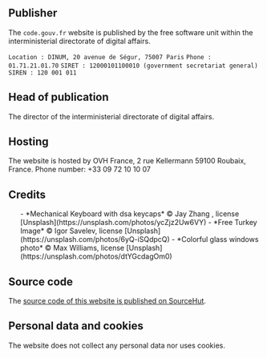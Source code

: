 ## Publisher

The `code.gouv.fr` website is published by the free software unit
within the interministerial directorate of digital affairs.

`Location : DINUM, 20 avenue de Ségur, 75007 Paris`
`Phone : 01.71.21.01.70`
`SIRET : 12000101100010 (government secretariat general)`
`SIREN : 120 001 011`

## Head of publication

The director of the interministerial directorate of digital affairs.

## Hosting

The website is hosted by OVH France, 2 rue Kellermann 59100 Roubaix, France.  Phone number: +33 09 72 10 10 07

## Credits

<ul>
- *Mechanical Keyboard with dsa keycaps* © Jay Zhang , license [Unsplash](https://unsplash.com/photos/ycZjz2Uw6VY)
- *Free Turkey Image* © Igor Savelev, license [Unsplash](https://unsplash.com/photos/6yQ-iSQdpcQ)
- *Colorful glass windows photo* © Max Williams, license [Unsplash](https://unsplash.com/photos/dtYGcdagOm0)
</ul>

## Source code

The [source code of this website is published on SourceHut](https://git.sr.ht/~codegouvfr/codegouvfr-sources).

## Personal data and cookies

The website does not collect any personal data nor uses cookies.
